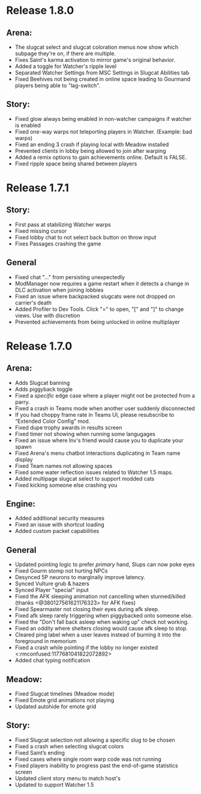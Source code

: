 # Release 1.8.0
## Arena:
- The slugcat select and slugcat coloration menus now show which subpage they're on, if there are multiple.
- Fixes Saint's karma activation to mirror game's original behavior.
- Added a toggle for Watcher's ripple level
- Separated Watcher Settings from MSC Settings in Slugcat Abilities tab
- Fixed Beehives not being created in online space leading to Gourmand players being able to "lag-switch".
## Story:
- Fixed glow always being enabled in non-watcher campaigns if watcher is enabled
- Fixed one-way warps not teleporting players in Watcher. (Example: bad warps)
- Fixed an ending 3 crash if playing local with Meadow installed
- Prevented clients in lobby being allowed to join after warping
- Added a remix options to gain achievements online. Default is FALSE.
- Fixed ripple space being shared between players

# Release 1.7.1
## Story:
- First pass at stabilizing Watcher warps
- Fixed missing cursor 
- Fixed lobby chat to not select back button on throw input
- Fixes Passages crashing the game
## General
- Fixed chat "..." from persisting unexpectedly
- ModManager now requires a game restart when it detects a change in DLC activation when joining lobbies
- Fixed an issue where backpacked slugcats were not dropped on carrier's death
- Added Profiler to Dev Tools. Click "=" to open, "[" and "]" to change views. Use with discretion
- Prevented achievements from being unlocked in online multiplayer


# Release 1.7.0

## Arena:
- Adds Slugcat banning 
- Adds piggyback toggle
- Fixed a *specific* edge case where a player might not be protected from a parry.
- Fixed a crash in Teams mode when another user suddenly disconnected 
- If you had choppy frame rate in Teams UI, please resubscribe to  “Extended Color Config” mod. 
- Fixed dupe trophy awards in results screen 
- Fixed timer not showing when running some langugages
- Fixed an issue where Inv's friend would cause you to duplicate your spawn
- Fixed Arena's menu chatbot interactions duplicating in Team name display
- Fixed Team names not allowing spaces
- Fixed some water reflection issues related to Watcher 1.5 maps.
- Added multipage slugcat select to support modded cats
- Fixed kicking someone else crashing you

## Engine:
- Added additional security measures 
- Fixed an issue with shortcut loading 
- Added custom packet capabilities 


## General
- Updated pointing logic to prefer *primary* hand, Slups can now poke eyes
- Fixed Gourm stomp not hurting NPCs
- Desynced 5P neurons to marginally improve latency. 
- Synced Vulture grub & hazers  
- Synced Player "special" input 
- Fixed the AFK sleeping animation not cancelling when stunned/killed (thanks <@380127561621176323> for AFK fixes)
- Fixed Spearmaster not closing their eyes during afk sleep.
- Fixed afk sleep rarely triggering when piggybacked onto someone else. 
- Fixed the "Don't fall back asleep when waking up" check not working.
- Fixed an oddity where shelters closing would cause afk sleep to stop.
- Cleared ping label when a user leaves instead of burning it into the foreground in memorium
- Fixed a crash while pointing if the lobby no longer existed <:rmconfused:1177681041822072892>
- Added chat typing notification


## Meadow:
- Fixed Slugcat timelines (Meadow mode)
- Fixed Emote grid animations not playing 
- Updated autohide for emote grid


## Story:
- Fixed Slugcat selection not allowing a specific slug to be chosen 
- Fixed a crash when selecting slugcat colors
- Fixed Saint’s ending 
- Fixed cases where single room warp code  was not running 
- Fixed players inability to progress past the end-of-game statistics screen
- Updated client story menu to match host's
- Updated to support Watcher 1.5
